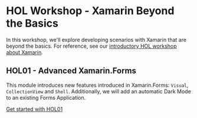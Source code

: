 # HOL Workshop - Xamarin Beyond the Basics

In this workshop, we'll explore developing scenarios with Xamarin that are beyond the basics. For reference, see our [introductory HOL workshop about Xamarin](https://github.com/XpiritBV/xamarin-hands-on-labs).

## HOL01 - Advanced Xamarin.Forms

This module introduces new features introduced in Xamarin.Forms: `Visual`, `CollectionView` and `Shell`. Additionally, we will add an automatic Dark Mode to an existing Forms Application.

[Get started with HOL01](./hol/hol01/README.md)

